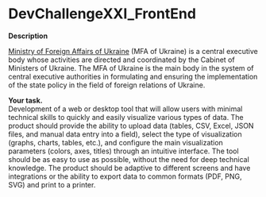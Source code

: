 # DevChallengeXXI_FrontEnd
<strong>Description</strong>

<a href="https://mfa.gov.ua/en">Ministry of Foreign Affairs of Ukraine</a> (MFA of Ukraine) is a central executive body whose activities are directed and coordinated by the Cabinet of Ministers of Ukraine. The MFA of Ukraine is the main body in the system of central executive authorities in formulating and ensuring the implementation of the state policy in the field of foreign relations of Ukraine.

<div><b>Your task.</b></div>
Development of a web or desktop tool that will allow users with minimal technical skills to quickly and easily visualize various types of data. The product should provide the ability to upload data (tables, CSV, Excel, JSON files, and manual data entry into a field), select the type of visualization (graphs, charts, tables, etc.), and configure the main visualization parameters (colors, axes, titles) through an intuitive interface.
The tool should be as easy to use as possible, without the need for deep technical knowledge. The product should be adaptive to different screens and have integrations or the ability to export data to common formats (PDF, PNG, SVG) and print to a printer.
